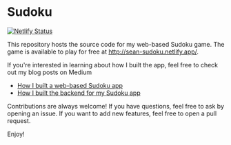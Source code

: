 # Sudoku

[![Netlify Status](https://api.netlify.com/api/v1/badges/576474b2-063f-4888-9fe2-1d9a46537354/deploy-status)](https://app.netlify.com/sites/sean-sudoku/deploys)

This repository hosts the source code for my web-based Sudoku game. The game is available to play for free at http://sean-sudoku.netlify.app/.

If you're interested in learning about how I built the app, feel free to check out my blog posts on Medium
- [How I built a web-based Sudoku app](https://medium.com/sltc-sean-learns-to-code/how-i-built-a-web-based-sudoku-app-d4ec68be5cc6)
- [How I built the backend for my Sudoku app](https://medium.com/sltc-sean-learns-to-code/how-i-built-the-backend-for-my-sudoku-app-843e0de81094)

Contributions are always welcome! If you have questions, feel free to ask by opening an issue. If you want to add new features, feel free to open a pull request.

Enjoy!
